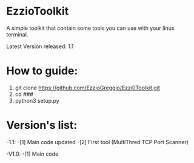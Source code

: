 # EzzioToolkit
A simple toolkit that contain some tools you can use with your linux terminal.

Latest Version released: 1.1

# How to guide:
  1) git clone https://github.com/EzzioGreggio/Ezzi0Toolkit.git
  2) cd ###
  3) python3 setup.py

# Version's list:
  
  -1.1: 
      -[1] Main code updated
      -[2] First tool (MultiThred TCP Port Scanner)
  
  
  -V1.0:
      -[1] Main code
